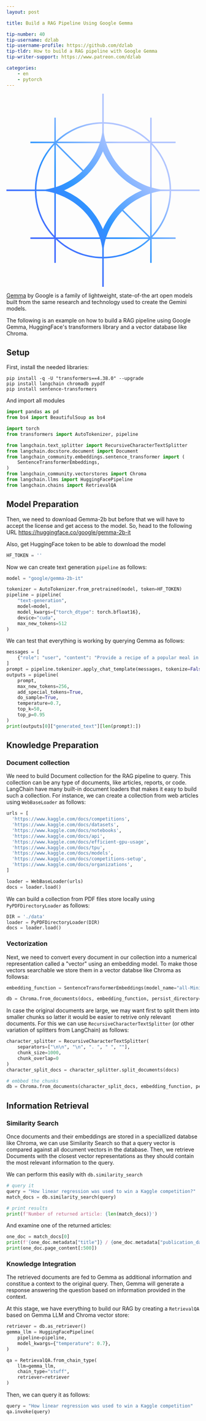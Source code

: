 ```yaml
---
layout: post

title: Build a RAG Pipeline Using Google Gemma

tip-number: 40
tip-username: dzlab
tip-username-profile: https://github.com/dzlab
tip-tldr: How to build a RAG pipeline with Google Gemma
tip-writer-support: https://www.patreon.com/dzlab

categories:
    - en
    - pytorch
---
```


<svg viewBox="0 0 172 172" fill="none" xmlns="http://www.w3.org/2000/svg">
  <title>Gemma models logo</title>
  <path fill-rule="evenodd" clip-rule="evenodd" d="M88.4351 42.6667C87.6611 40.0367 87.0716 37.3472 86.6666 34.5982V26.6704C102.075 26.84 116.074 32.8832 126.53 42.6667H88.4351ZM83.4864 42.6667C84.2991 39.9915 84.9147 37.2549 85.3333 34.4566V26.6704C69.9246 26.84 55.9257 32.8833 45.4699 42.6667H83.4864ZM44.5521 44H83.0633C82.5042 45.6894 81.8654 47.3538 81.1467 48.9934C78.0651 56.25 73.8596 62.5783 68.5302 67.9781L44.5521 44ZM42.6666 42.6667H21.3333V44H42.2227C31.905 54.7515 25.5096 69.2961 25.3369 85.3333H0V86.6667H25.3369C25.5096 102.704 31.905 117.248 42.2227 128H21.3333V129.333H42.6666V150.667H44V129.777C54.7515 140.095 69.2961 146.49 85.3333 146.663V172H86.6666V146.663C102.704 146.49 117.248 140.095 128 129.777V150.667H129.333V129.333H150.667V128H129.777C140.095 117.248 146.49 102.704 146.663 86.6667H172V85.3333H146.663C146.49 69.2961 140.095 54.7515 129.777 44H150.667V42.6667H129.333V21.3333H128V42.2227C117.248 31.905 102.704 25.5096 86.6666 25.337V0H85.3333V25.337C69.2961 25.5096 54.7515 31.905 44 42.2227V21.3333H42.6666V42.6667ZM86.6666 145.33C102.075 145.16 116.074 139.117 126.53 129.333H88.4351C87.6611 131.963 87.0716 134.653 86.6666 137.402V145.33ZM85.3333 137.543C84.9147 134.745 84.2991 132.008 83.4864 129.333H45.4699C55.9256 139.117 69.9246 145.16 85.3333 145.33V137.543ZM26.6704 85.3333H34.5989C37.3476 84.9284 40.0369 84.3389 42.6666 83.5649L42.6666 45.47C32.8832 55.9257 26.84 69.9246 26.6704 85.3333ZM34.4559 86.6667H26.6704C26.84 102.075 32.8832 116.074 42.6666 126.53L42.6666 88.5137C39.9913 87.7009 37.2544 87.0852 34.4559 86.6667ZM145.33 85.3333C145.16 69.9246 139.117 55.9256 129.333 45.4699V83.5649C131.963 84.3389 134.652 84.9284 137.401 85.3333H145.33ZM137.544 86.6667C134.746 87.0852 132.009 87.7009 129.333 88.5137V126.53C139.117 116.074 145.16 102.075 145.33 86.6667H137.544ZM128 127.448V88.9368C126.311 89.4958 124.646 90.1347 123.007 90.8534C115.75 93.935 109.422 98.1405 104.022 103.47L128 127.448ZM128 83.1551V44.0901L127.91 44H88.845C89.3866 45.6894 90.0055 47.3538 90.7017 48.9934C93.9372 56.3745 98.285 62.795 103.745 68.255C109.205 73.715 115.626 78.0628 123.007 81.2984C124.646 81.9946 126.311 82.6135 128 83.1551ZM44 127.91V88.9368C45.6894 89.4958 47.3538 90.1347 48.9934 90.8534C56.3745 93.9878 62.795 98.285 68.255 103.745C73.715 109.205 78.0122 115.626 81.1467 123.007C81.8654 124.646 82.5042 126.311 83.0633 128H44.09L44 127.91ZM44 83.1551V45.3335L67.5831 68.9166C62.2704 74.0673 56.0738 78.1946 48.9934 81.2984C47.3538 81.9946 45.6894 82.6135 44 83.1551ZM88.845 128H126.667L103.083 104.417C97.9327 109.73 93.8055 115.926 90.7017 123.007C90.0055 124.646 89.3866 126.311 88.845 128ZM72.0263 72.0263C66.1382 77.9143 59.2411 82.5949 51.3817 86.0741C59.2419 89.4547 66.1393 94.0869 72.0262 99.9738C77.9132 105.861 82.5453 112.758 85.9259 120.618C89.4051 112.759 94.0857 105.862 99.9738 99.9738C105.861 94.0869 112.758 89.4547 120.618 86.0741C112.759 82.5949 105.862 77.9143 99.9738 72.0263C94.0857 66.1382 89.4051 59.2411 85.9259 51.3817C82.5453 59.242 77.9132 66.1394 72.0263 72.0263Z" fill="url(#paint0_linear_12112_11719)"></path>
  <defs>
    <linearGradient id="paint0_linear_12112_11719" x1="42" y1="130" x2="129.333" y2="43.3333" gradientUnits="userSpaceOnUse">
      <stop stop-color="#446EFF"></stop>
      <stop offset="0.366609" stop-color="#2E96FF"></stop>
      <stop offset="0.832213" stop-color="#B1C5FF"></stop>
    </linearGradient>
  </defs>
</svg>

[Gemma](https://ai.google.dev/gemma/) by Google is a family of lightweight, state-of-the art open models built from the same research and technology used to create the Gemini models.


The following is an example on how to build a RAG pipeline using Google Gemma, HuggingFace's transformers library and a vector database like Chroma.

## Setup
First, install the needed libraries:

```shell
pip install -q -U "transformers==4.38.0" --upgrade
pip install langchain chromadb pypdf
pip install sentence-transformers
```

And import all modules
```python
import pandas as pd
from bs4 import BeautifulSoup as bs4

import torch
from transformers import AutoTokenizer, pipeline

from langchain.text_splitter import RecursiveCharacterTextSplitter
from langchain.docstore.document import Document
from langchain_community.embeddings.sentence_transformer import (
    SentenceTransformerEmbeddings,
)
from langchain_community.vectorstores import Chroma
from langchain.llms import HuggingFacePipeline
from langchain.chains import RetrievalQA
```

## Model Preparation

Then, we need to download Gemma-2b but before that we will have to accept the license and get access to the model. So, head to the following URL https://huggingface.co/google/gemma-2b-it

Also, get HuggingFace token to be able to download the model
```python
HF_TOKEN = ''
```

Now we can create text generation `pipeline` as follows:

```python
model = "google/gemma-2b-it"

tokenizer = AutoTokenizer.from_pretrained(model, token=HF_TOKEN)
pipeline = pipeline(
    "text-generation",
    model=model,
    model_kwargs={"torch_dtype": torch.bfloat16},
    device="cuda",
    max_new_tokens=512
)
```

We can test that everything is working by querying Gemma as follows:

```python
messages = [
    {"role": "user", "content": "Provide a recipe of a popular meal in Algeria"},
]
prompt = pipeline.tokenizer.apply_chat_template(messages, tokenize=False, add_generation_prompt=True)
outputs = pipeline(
    prompt,
    max_new_tokens=256,
    add_special_tokens=True,
    do_sample=True,
    temperature=0.7,
    top_k=50,
    top_p=0.95
)
print(outputs[0]["generated_text"][len(prompt):])
```

## Knowledge Preparation

### Document collection
We need to build Document collection for the RAG pipeline to query. This collection can be any type of documents, like articles, reports, or code.
LangChain have many built-in document loaders that makes it easy to build such a collection. For instance, we can create a collection from web articles using `WebBaseLoader`  as follows:

```python
urls = [
  'https://www.kaggle.com/docs/competitions',
  'https://www.kaggle.com/docs/datasets',
  'https://www.kaggle.com/docs/notebooks',
  'https://www.kaggle.com/docs/api',
  'https://www.kaggle.com/docs/efficient-gpu-usage',
  'https://www.kaggle.com/docs/tpu',
  'https://www.kaggle.com/docs/models',
  'https://www.kaggle.com/docs/competitions-setup',
  'https://www.kaggle.com/docs/organizations',
]

loader = WebBaseLoader(urls)
docs = loader.load()
```

We can build a collection from PDF files store locally using `PyPDFDirectoryLoader` as follows:
```python
DIR = './data'
loader = PyPDFDirectoryLoader(DIR)
docs = loader.load()
```

### Vectorization
Next, we need to convert every document in our collection into a numerical representation called a "vector" using an embedding model. To make those vectors searchable we store them in a vector databse like Chroma as followsa:

```python
embedding_function = SentenceTransformerEmbeddings(model_name="all-MiniLM-L6-v2")

db = Chroma.from_documents(docs, embedding_function, persist_directory="./chroma_db")
```

In case the original documents are large, we may want first to split them into smaller chunks so latter it would be easier to retrive only relevant documents. For this we can use `RecursiveCharacterTextSplitter` (or other variation of splitters from LangChain) as follows:
```python
character_splitter = RecursiveCharacterTextSplitter(
    separators=["\n\n", "\n", ". ", " ", ""],
    chunk_size=1000,
    chunk_overlap=0
)
character_split_docs = character_splitter.split_documents(docs)

# embbed the chunks
db = Chroma.from_documents(character_split_docs, embedding_function, persist_directory="./chroma_db")
```

## Information Retrieval

### Similarity Search
Once documents and their embeddings are stored in a speciallized databse like Chroma, we can use Similarity Search so that a query vector is compared against all document vectors in the database. Then, we retrieve Documents with the closest vector representations as they should contain the most relevant information to the query.

We can perform this easily with `db.similarity_search`

```python
# query it
query = "How linear regression was used to win a Kaggle competition?"
match_docs = db.similarity_search(query)

# print results
print(f'Number of returned article: {len(match_docs)}')
```

And examine one of the returned articles:
```python
one_doc = match_docs[0]
print(f'{one_doc.metadata["title"]} / {one_doc.metadata["publication_date"]}')
print(one_doc.page_content[:500])
```

### Knowledge Integration
The retrieved documents are fed to Gemma as additional information and constitue a context to the original query. Then, Gemma will generate a response answering the question based on information provided in the context.

At this stage, we have everything to build our RAG by creating a `RetrievalQA` based on Gemma LLM and Chroma vector store:

```python
retriever = db.as_retriever()
gemma_llm = HuggingFacePipeline(
    pipeline=pipeline,
    model_kwargs={"temperature": 0.7},
)

qa = RetrievalQA.from_chain_type(
    llm=gemma_llm,
    chain_type="stuff",
    retriever=retriever
)
```

Then, we can query it as follows:

```python
query = "How linear regression was used to win a Kaggle competition"
qa.invoke(query)
```